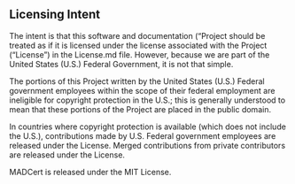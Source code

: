 ## Licensing Intent

The intent is that this software and documentation (“Project should be treated as if it is licensed under the license associated with the Project (“License”) in the License.md file. However, because we are part of the United States (U.S.) Federal Government, it is not that simple.

The portions of this Project written by the United States (U.S.) Federal government employees within the scope of their federal employment are ineligible for copyright protection in the U.S.; this is generally understood to mean that these portions of the Project are placed in the public domain. 

In countries where copyright protection is available (which does not include the U.S.), contributions made by U.S. Federal government employees are released under the License. Merged contributions from private contributors are released under the License.    

MADCert is released under the MIT License.